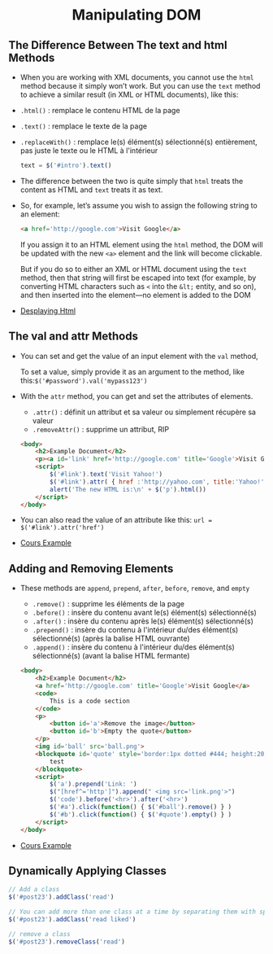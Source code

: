 <head>
  <title>Manipulating DOM</title>
</head>

# <center>Manipulating DOM</center>

## The Difference Between The text and html Methods

* When you are working with XML documents, you cannot use the `html` method because it simply won’t work. But you can use the `text` method to achieve a similar result (in XML or HTML documents), like this: 

* `.html()`         : remplace le contenu HTML de la page
* `.text()`         : remplace le texte de la page
* `.replaceWith()`  : remplace le(s) élément(s) sélectionné(s) entièrement, pas juste le texte ou le HTML à l'intérieur

  ```javascript
  text = $('#intro').text()
  ```

* The difference between the two is quite simply that `html` treats the content as HTML and `text` treats it as text. 

* So, for example, let’s assume you wish to assign the following string to an element: 

  ```html
  <a href='http://google.com'>Visit Google</a>
  ```

  If you assign it to an HTML element using the `html` method, the DOM will be updated with the new `<a>` element and the link will become clickable. 

  But if you do so to either an XML or HTML document using the `text` method, then that string will first be escaped into text (for example, by converting HTML characters such as `<` into the `&lt;` entity, and so on), and then inserted into the element—no element is added to the DOM
  
* [Desplaying Html](./html/4.1-DisplayingHtml.html)


## The val and attr Methods

* You can set and get the value of an input element with the `val` method, 

  To set a value, simply provide it as an argument to the method, like this:`$('#password').val('mypass123')`

* With the `attr` method, you can get and set the attributes of elements.
  * `.attr()`       : définit un attribut et sa valeur ou simplement récupère sa valeur
  * `.removeAttr()` : supprime un attribut, RIP

  ```html
  <body>
      <h2>Example Document</h2>
      <p><a id='link' href='http://google.com' title='Google'>Visit Google</a></p>
      <script>
          $('#link').text('Visit Yahoo!')
          $('#link').attr( { href :'http://yahoo.com', title:'Yahoo!' } )
          alert('The new HTML is:\n' + $('p').html())
      </script>
  </body>
  ```

* You can also read the value of an attribute like this: `url = $('#link').attr('href')`

* [Cours Example](./html/4.2-ModifyingAttr.html)


## Adding and Removing Elements

* These methods are `append`, `prepend`, `after`, `before`, `remove`, and `empty`
  * `.remove()`   : supprime les éléments de la page
  * `.before()`   : insère du contenu avant le(s) élément(s) sélectionné(s)
  * `.after()`    : insère du contenu après le(s) élément(s) sélectionné(s)
  * `.prepend()`  : insère du contenu à l'intérieur du/des élément(s) sélectionné(s) (après la balise HTML ouvrante)
  * `.append()`   : insère du contenu à l'intérieur du/des élément(s) sélectionné(s) (avant la balise HTML fermante)
  
  ```html
  <body>
      <h2>Example Document</h2>
      <a href='http://google.com' title='Google'>Visit Google</a>
      <code>
          This is a code section
      </code>
      <p>
          <button id='a'>Remove the image</button>
          <button id='b'>Empty the quote</button>
      </p>
      <img id='ball' src='ball.png'>
      <blockquote id='quote' style='border:1px dotted #444; height:20px;'>
          test
      </blockquote>
      <script>
          $('a').prepend('Link: ')
          $("[href^='http']").append(" <img src='link.png'>")
          $('code').before('<hr>').after('<hr>')
          $('#a').click(function() { $('#ball').remove() } )
          $('#b').click(function() { $('#quote').empty() } )
      </script>
  </body>
  ```

* [Cours Example](./html/4.3-AddingRemovingElts.html)

## Dynamically Applying Classes

  ```javascript
  // Add a class
  $('#post23').addClass('read')

  // You can add more than one class at a time by separating them with spaces
  $('#post23').addClass('read liked')

  // remove a class 
  $('#post23').removeClass('read')
  ``` 
